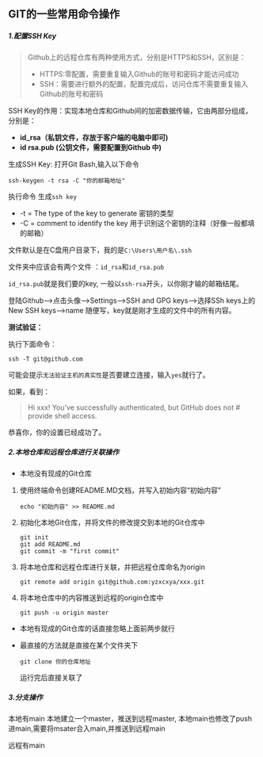 ## GIT的一些常用命令操作

##### 1.配置SSH Key

> Github上的远程仓库有两种使用方式，分别是HTTPS和SSH，区别是：
>
> - HTTPS:零配置，需要重复输入Github的账号和密码才能访问成功
> - SSH：需要进行额外的配置，配置完成后，访问仓库不需要重复输入Github的账号和密码

SSH Key的作用：实现本地仓库和Github间的加密数据传输，它由两部分组成，分别是：

- **id_rsa（私钥文件，存放于客户端的电脑中即可)**
- **id rsa.pub (公钥文件，需要配置到Github 中)**

生成SSH Key: 打开Git Bash,输入以下命令

~~~
ssh-keygen -t rsa -C "你的邮箱地址"
~~~

执行命令 生成`ssh key`

- -t = The type of the key to generate 密钥的类型
- -C = comment to identify the key 用于识别这个密钥的注释（好像一般都填的邮箱）

文件默认是在C盘用户目录下，我的是`C:\Users\用户名\.ssh`

文件夹中应该会有两个文件 ：`id_rsa`和`id_rsa.pub`

`id_rsa.pub`就是我们要的key, 一般以`ssh-rsa`开头，以你刚才输的邮箱结尾。

登陆Github–>点击头像–>Settings–>SSH and GPG keys–>选择SSh keys上的New SSH keys–>name 随便写，key就是刚才生成的文件中的所有内容。

**测试验证：**

执行下面命令：

~~~
ssh -T git@github.com
~~~

可能会提示`无法验证主机的真实性`是否要建立连接，输入`yes`就行了。

如果，看到：

> Hi xxx! You’ve successfully authenticated, but GitHub does not # provide shell access.

恭喜你，你的设置已经成功了。

##### 2.本地仓库和远程仓库进行关联操作

- 本地没有现成的Git仓库

1. 使用终端命令创建README.MD文档，并写入初始内容“初始内容”

   ```shell
   echo "初始内容" >> README.md
   ```

2. 初始化本地Git仓库，并将文件的修改提交到本地的Git仓库中

   ```shell
   git init
   git add README.md
   git commit -m "first commit"
   ```

3. 将本地仓库和远程仓库进行关联，并把远程仓库命名为origin

   ```
   git remote add origin git@github.com:yzxcxya/xxx.git
   ```

4. 将本地仓库中的内容推送到远程的origin仓库中

   ~~~
   git push -u origin master
   ~~~

- 本地有现成的Git仓库的话直接忽略上面前两步就行

- 最直接的方法就是直接在某个文件夹下

  ~~~
  git clone 你的仓库地址
  ~~~

  运行完后直接关联了

##### 3.分支操作

本地有main  本地建立一个master，推送到远程master, 本地main也修改了push进main,需要将msater合入main,并推送到远程main

远程有main

